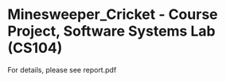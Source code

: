 # Minesweeper_Cricket - Course Project, Software Systems Lab (CS104)
For details, please see report.pdf
